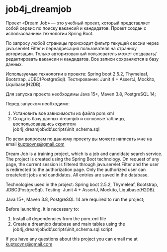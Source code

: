<h1>job4j_dreamjob</h1>
Проект «Dream Job» — это учебный проект, который представляет собой сервис по поиску вакансий и кандидатов. Проект создан с использованием технологии Spring Boot.

По запросу любой страницы происходит фильтр текущей сессии через java.servlet.Filter и переадресация пользователя на страницу авторизации. Только авторизованный пользователь может создавать/ редактировать вакансии и кандидатов. Все записи сохраняются в базу данных.  

Используемые технологии в проекте: Spring boot 2.5.2, Thymeleaf, Bootstrap, JDBC(PostgreSql). Тестирование: Junit 4 + AssertJ, Mockito, Liquibase(H2DB).

Для запуска проекта необходимы Java 15+, Maven 3.8, PostgreSQL 14;

Перед запуском необходимо:
1) Установить все зависимости из файла pom.xml
2) Создать базу данных dreamjob и основные таблицы, воспользовавшись скриптом job4j_dreamjob\db\scripts\init_schema.sql 

По всем вопросам по данному проекту вы можете написать мне на email kuptsovns@gmail.com






























Dream Job is a training project, which is a job and candidate search service. The project is created using the Spring Boot technology.
On request of any page, the current session is filtered through java.servlet.Filter and the user is redirected to the authorization page. Only the authorized user can create/edit jobs and candidates. All entries are saved in the database.  

Technologies used in the project: Spring boot 2.5.2, Thymeleaf, Bootstrap, JDBC(PostgreSql). Testing: Junit 4 + AssertJ, Mockito, Liquibase(H2DB).

Java 15+, Maven 3.8, PostgreSQL 14 are required to run the project;

Before launching, it is necessary to:
1) Install all dependencies from the pom.xml file
2) Create a dreamjob database and main tables using the job4j_dreamjob\db\scripts\init_schema.sql script
 
If you have any questions about this project you can email me at kuptsovns@gmail.com

